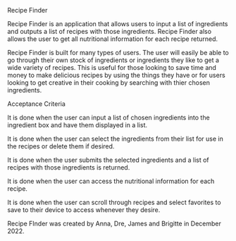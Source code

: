 
Recipe Finder

Recipe Finder is an application that allows users to input a list of ingredients and outputs a list of recipes with those ingredients. Recipe Finder also allows the user to get all nutritional information for each recipe returned.

Recipe Finder is built for many types of users. The user will easily be able to go through their own stock of ingredients or ingredients they like to get a wide variety of recipes. This is useful for those looking to save time and money to make delicious recipes by using the things they have or for users looking to get creative in their cooking by searching with thier chosen ingredients. 


Acceptance Criteria

It is done when the user can input a list of chosen ingredients into the ingredient box and have them displayed in a list.

It is done when the user can select the ingredients from their list for use in the recipes or delete them if desired.

It is done when the user submits the selected ingredients and a list of recipes with those ingredients is returned.

It is done when the user can access the nutritional information for each recipe.

It is done when the user can scroll through recipes and select favorites to save to their device to access whenever they desire.


Recipe FInder was created by Anna, Dre, James and Brigitte in December 2022. 
